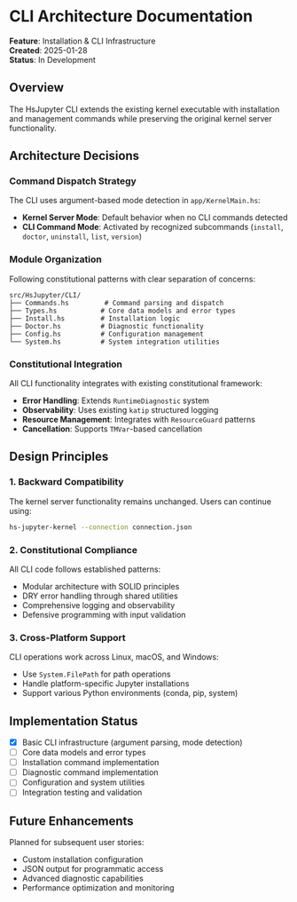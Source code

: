 # CLI Architecture Documentation

**Feature**: Installation & CLI Infrastructure  
**Created**: 2025-01-28  
**Status**: In Development

## Overview

The HsJupyter CLI extends the existing kernel executable with installation and management commands while preserving the original kernel server functionality.

## Architecture Decisions

### Command Dispatch Strategy

The CLI uses argument-based mode detection in `app/KernelMain.hs`:

- **Kernel Server Mode**: Default behavior when no CLI commands detected
- **CLI Command Mode**: Activated by recognized subcommands (`install`, `doctor`, `uninstall`, `list`, `version`)

### Module Organization

Following constitutional patterns with clear separation of concerns:

```text
src/HsJupyter/CLI/
├── Commands.hs         # Command parsing and dispatch
├── Types.hs           # Core data models and error types  
├── Install.hs         # Installation logic
├── Doctor.hs          # Diagnostic functionality
├── Config.hs          # Configuration management
└── System.hs          # System integration utilities
```

### Constitutional Integration

All CLI functionality integrates with existing constitutional framework:

- **Error Handling**: Extends `RuntimeDiagnostic` system
- **Observability**: Uses existing `katip` structured logging
- **Resource Management**: Integrates with `ResourceGuard` patterns
- **Cancellation**: Supports `TMVar`-based cancellation

## Design Principles

### 1. Backward Compatibility

The kernel server functionality remains unchanged. Users can continue using:

```bash
hs-jupyter-kernel --connection connection.json
```

### 2. Constitutional Compliance

All CLI code follows established patterns:
- Modular architecture with SOLID principles
- DRY error handling through shared utilities
- Comprehensive logging and observability
- Defensive programming with input validation

### 3. Cross-Platform Support

CLI operations work across Linux, macOS, and Windows:
- Use `System.FilePath` for path operations
- Handle platform-specific Jupyter installations
- Support various Python environments (conda, pip, system)

## Implementation Status

- [x] Basic CLI infrastructure (argument parsing, mode detection)
- [ ] Core data models and error types
- [ ] Installation command implementation
- [ ] Diagnostic command implementation  
- [ ] Configuration and system utilities
- [ ] Integration testing and validation

## Future Enhancements

Planned for subsequent user stories:
- Custom installation configuration
- JSON output for programmatic access
- Advanced diagnostic capabilities
- Performance optimization and monitoring
